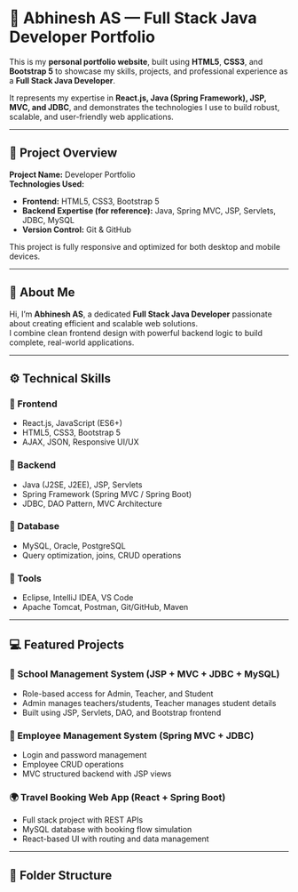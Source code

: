# 💼 Abhinesh AS — Full Stack Java Developer Portfolio

This is my **personal portfolio website**, built using **HTML5**, **CSS3**, and **Bootstrap 5** to showcase my skills, projects, and professional experience as a **Full Stack Java Developer**.  

It represents my expertise in **React.js, Java (Spring Framework), JSP, MVC, and JDBC**, and demonstrates the technologies I use to build robust, scalable, and user-friendly web applications.

---

## 🚀 Project Overview

**Project Name:** Developer Portfolio  
**Technologies Used:**  
- **Frontend:** HTML5, CSS3, Bootstrap 5  
- **Backend Expertise (for reference):** Java, Spring MVC, JSP, Servlets, JDBC, MySQL  
- **Version Control:** Git & GitHub  

This project is fully responsive and optimized for both desktop and mobile devices.

---

## 🧠 About Me

Hi, I’m **Abhinesh AS**, a dedicated **Full Stack Java Developer** passionate about creating efficient and scalable web solutions.  
I combine clean frontend design with powerful backend logic to build complete, real-world applications.

---

## ⚙️ Technical Skills

### 🔹 Frontend
- React.js, JavaScript (ES6+)
- HTML5, CSS3, Bootstrap 5
- AJAX, JSON, Responsive UI/UX

### 🔹 Backend
- Java (J2SE, J2EE), JSP, Servlets
- Spring Framework (Spring MVC / Spring Boot)
- JDBC, DAO Pattern, MVC Architecture

### 🔹 Database
- MySQL, Oracle, PostgreSQL  
- Query optimization, joins, CRUD operations

### 🔹 Tools
- Eclipse, IntelliJ IDEA, VS Code
- Apache Tomcat, Postman, Git/GitHub, Maven

---

## 💻 Featured Projects

### 🏫 School Management System (JSP + MVC + JDBC + MySQL)
- Role-based access for Admin, Teacher, and Student  
- Admin manages teachers/students, Teacher manages student details  
- Built using JSP, Servlets, DAO, and Bootstrap frontend  

### 💼 Employee Management System (Spring MVC + JDBC)
- Login and password management  
- Employee CRUD operations  
- MVC structured backend with JSP views  

### 🌍 Travel Booking Web App (React + Spring Boot)
- Full stack project with REST APIs  
- MySQL database with booking flow simulation  
- React-based UI with routing and data management  

---

## 📁 Folder Structure

